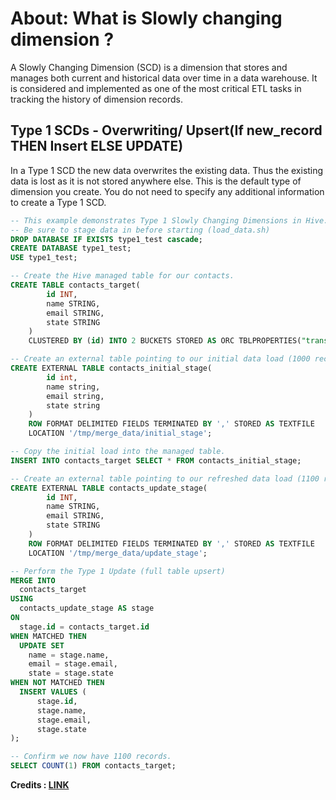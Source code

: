 # About: What is Slowly changing dimension ?
A Slowly Changing Dimension (SCD) is a dimension that stores and manages both current and historical data over time in a data warehouse. It is considered and implemented as one of the most critical ETL tasks in tracking the history of dimension records.


## Type 1 SCDs - Overwriting/ Upsert(If new_record THEN Insert ELSE UPDATE)
In a Type 1 SCD the new data overwrites the existing data. Thus the existing data is lost as it is not stored anywhere else. This is the default type of dimension you create. You do not need to specify any additional information to create a Type 1 SCD.

```SQL
-- This example demonstrates Type 1 Slowly Changing Dimensions in Hive.
-- Be sure to stage data in before starting (load_data.sh)
DROP DATABASE IF EXISTS type1_test cascade;
CREATE DATABASE type1_test;
USE type1_test;

-- Create the Hive managed table for our contacts.
CREATE TABLE contacts_target(
        id INT, 
        name STRING, 
        email STRING, 
        state STRING
    )
    CLUSTERED BY (id) INTO 2 BUCKETS STORED AS ORC TBLPROPERTIES("transactional"="true");

-- Create an external table pointing to our initial data load (1000 records)
CREATE EXTERNAL TABLE contacts_initial_stage(
        id int, 
        name string, 
        email string, 
        state string
    )
    ROW FORMAT DELIMITED FIELDS TERMINATED BY ',' STORED AS TEXTFILE
    LOCATION '/tmp/merge_data/initial_stage';

-- Copy the initial load into the managed table.
INSERT INTO contacts_target SELECT * FROM contacts_initial_stage;

-- Create an external table pointing to our refreshed data load (1100 records)
CREATE EXTERNAL TABLE contacts_update_stage(
        id INT, 
        name STRING, 
        email STRING, 
        state STRING
    )
    ROW FORMAT DELIMITED FIELDS TERMINATED BY ',' STORED AS TEXTFILE
    LOCATION '/tmp/merge_data/update_stage';

-- Perform the Type 1 Update (full table upsert)
MERGE INTO
  contacts_target
USING
  contacts_update_stage AS stage
ON
  stage.id = contacts_target.id
WHEN MATCHED THEN
  UPDATE SET 
    name = stage.name, 
    email = stage.email, 
    state = stage.state
WHEN NOT MATCHED THEN
  INSERT VALUES (
      stage.id, 
      stage.name, 
      stage.email, 
      stage.state
);

-- Confirm we now have 1100 records.
SELECT COUNT(1) FROM contacts_target;
```


**Credits : [LINK](https://github.com/cartershanklin/hive-scd-examples)**
